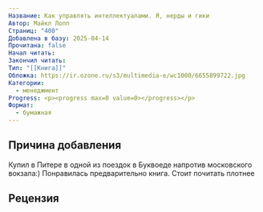 ```yaml
---
Название: Как управлять интеллектуалами. Я, нерды и гики
Автор: Майкл Лопп
Страниц: "400"
Добавлена в базу: 2025-04-14
Прочитана: false
Начал читать: 
Закончил читать: 
Тип: "[[Книга]]"
Обложка: https://ir.ozone.ru/s3/multimedia-e/wc1000/6655899722.jpg
Категории:
  - менеджмент
Progress: <p><progress max=0 value=0></progress></p>
Формат:
  - бумажная
---
```

## Причина добавления

Купил в Питере в одной из поездок в Буквоеде напротив московского вокзала:) Понравилась предварительно книга. Стоит почитать плотнее

## Рецензия
